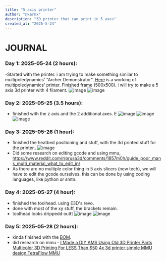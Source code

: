 ```yaml
---
title: "5 axis printer"
author: "@karnx"
description: "3D printer that can print in 5 axes"
created_at: "2025-5-24"
---
```

# JOURNAL

### Day 1: 2025-05-24 (2 hours):
-Started with the printer. i am trying to make something similar to multipoledynamics' "Archer Demonstrator". [Here](https://youtu.be/B9sdrezl6AU?si=WmDl--JQkKZQOYiN) is a working of multipoledynamics' printer. Finished frame (500x500). i will try to make a 5 axis 3d printer with 4 filament.
![image](https://github.com/user-attachments/assets/60352d2e-3c99-4d12-8803-f9ec46b700e5)
![image](https://github.com/user-attachments/assets/f7de94a0-ff6d-4f99-bab3-dcaa1cd7a709)


### Day 2: 2025-05-25 (3.5 hours):
- finished with the z axis and the 2 additional axes. E
![image](https://github.com/user-attachments/assets/15651939-7101-4acf-a70d-8ebe651309fc)
![image](https://github.com/user-attachments/assets/2de9e6f3-ca52-4ecc-bf87-968db99187a4)
![image](https://github.com/user-attachments/assets/4e1dfa98-a3ee-4dd5-bae4-c7e7d97472a2)


### Day 3: 2025-05-26 (1 hour):
- finished the heatbed positioning and stuff, with the 3d printed stuff for the printer..
![image](https://github.com/user-attachments/assets/2e67928f-3947-4a5f-8ec8-3e9aada096cc)
- Did some research on editing gcode and using mmu, https://www.reddit.com/r/prusa3d/comments/1857m0h/guide_poor_mans_multi_material_what_to_edit_in/
- As there are no multiple color thing in 5 axis slicers (new tech), we will have to edit the gcode ourselves. this can be done by using coding languages, like python or smtn.


### Day 4: 2025-05-27 (4 hour):
- finished the toolhead. using E3D's revo.
- done with most of the xy stuff, the brackets remain.
- toolhead looks drippedd outtt
![image](https://github.com/user-attachments/assets/2ee45f59-4d78-4441-a767-8d01bbbedf12)
![image](https://github.com/user-attachments/assets/301d7bc5-e30c-4fe2-8a78-ffc012535a4d)

### Day 5: 2025-05-28 (2 hours):
- kinda finished with the [BOM](https://1drv.ms/x/c/a3f42e945c9caa44/EbQFKpQWxlxJoD3NqtjWvSIBQ96Bu_KVVyi092GPrF79ng?e=FsEQ5S).
- did research on mmu -  [I Made a DIY AMS Using Old 3D Printer Parts](https://www.youtube.com/watch?v=s264WtPAhXw)  [Multicolor 3D Printing For LESS Than $50](https://www.youtube.com/watch?v=Vwb8Z4V4yuk) [4x 3d printer simple MMU design TetraFlow MMU](https://www.youtube.com/watch?v=IvIK14vktVs)
